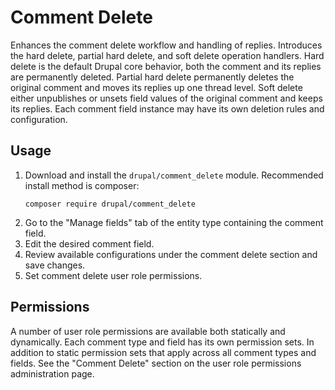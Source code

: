 # Comment Delete

Enhances the comment delete workflow and handling of replies. Introduces the hard delete, partial hard delete, and
soft delete operation handlers. Hard delete is the default Drupal core behavior, both the comment and its replies
are permanently deleted. Partial hard delete permanently deletes the original comment and moves its replies up one
thread level. Soft delete either unpublishes or unsets field values of the original comment and keeps its replies.
Each comment field instance may have its own deletion rules and configuration.

## Usage

1. Download and install the `drupal/comment_delete` module. Recommended install method is composer:
   ```
   composer require drupal/comment_delete
   ```
2. Go to the "Manage fields" tab of the entity type containing the comment field.
3. Edit the desired comment field.
4. Review available configurations under the comment delete section and save changes.
5. Set comment delete user role permissions.

## Permissions

A number of user role permissions are available both statically and dynamically. Each comment type and field
has its own permission sets. In addition to static permission sets that apply across all comment types and fields.
See the "Comment Delete" section on the user role permissions administration page.
